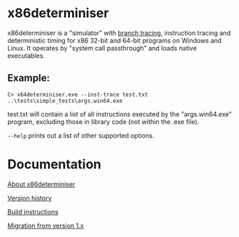 # x86determiniser
x86determiniser is a
"simulator" with [branch tracing](https://en.wikipedia.org/wiki/Branch_trace),
instruction tracing
and deterministic timing for x86 32-bit and 64-bit programs
on Windows and Linux. It operates by "system call passthrough"
and loads native executables.

## Example:

  `C> x64determiniser.exe --inst-trace test.txt ..\tests\simple_tests\args.win64.exe`

test.txt will contain a list of all instructions executed by the
"args.win64.exe" program, excluding those in library code (not within
the .exe file).

`--help` prints out a list of other supported options.

# Documentation

[About x86determiniser](doc/about_x86determiniser.md)

[Version history](doc/version_history.md)

[Build instructions](doc/build_instructions.md)

[Migration from version 1.x](doc/migration.md)

